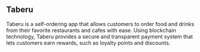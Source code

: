 ## Taberu

Taberu is a self-ordering app that allows customers to order food and drinks from their favorite restaurants and cafes with ease. Using blockchain technology, Taberu provides a secure and transparent payment system that lets customers earn rewards, such as loyalty points and discounts.